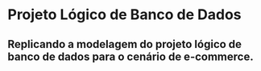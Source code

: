 # Projeto Lógico de Banco de Dados
## Replicando a modelagem do projeto lógico de banco de dados para o cenário de e-commerce.
